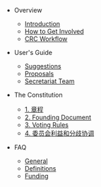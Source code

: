 

- Overview

    - [Introduction](/zh/overview/intro.md)
    - [How to Get Involved](/zh/overview/contribute.md)
    - [CRC Workflow](/zh/overview/crc.md)

- User's Guide

    - [Suggestions](/zh/guide/suggestions.md)
    - [Proposals](/zh/guide/proposals.md)
    - [Secretariat Team](/zh/guide/secretariat.md)

- The Constitution

    - [1. 章程](/zh/constitution/constitution.md)
    - [2. Founding Document](/zh/constitution/founding.md)
    - [3. Voting Rules](/zh/constitution/voting.md)
    - [4. 委员会利益和分歧协调](/zh/constitution/conflict-of-interest.md)

- FAQ
    - [General](/zh/faq/general.md)
    - [Definitions](/zh/faq/definitions.md)
    - [Funding](/zh/faq/funding.md)

